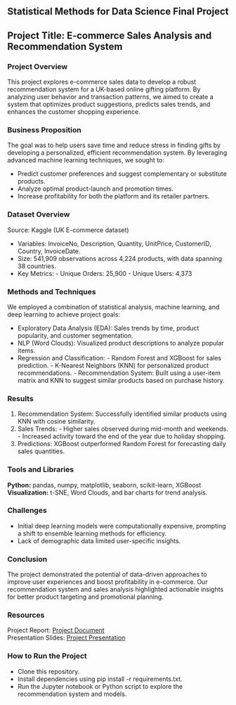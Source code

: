 ## Statistical Methods for Data Science Final Project
## Project Title: E-commerce Sales Analysis and Recommendation System

### Project Overview
This project explores e-commerce sales data to develop a robust recommendation system for a UK-based online gifting platform. By analyzing user behavior and transaction patterns, we aimed to create a system that optimizes product suggestions, predicts sales trends, and enhances the customer shopping experience.

### Business Proposition
The goal was to help users save time and reduce stress in finding gifts by developing a personalized, efficient recommendation system. By leveraging advanced machine learning techniques, we sought to:

- Predict customer preferences and suggest complementary or substitute products.
- Analyze optimal product-launch and promotion times.
- Increase profitability for both the platform and its retailer partners.

### Dataset Overview
Source: Kaggle (UK E-commerce dataset)
- Variables: InvoiceNo, Description, Quantity, UnitPrice, CustomerID, Country, InvoiceDate.
- Size: 541,909 observations across 4,224 products, with data spanning 38 countries.
- Key Metrics:
            - Unique Orders: 25,900
            - Unique Users: 4,373
  
### Methods and Techniques
We employed a combination of statistical analysis, machine learning, and deep learning to achieve project goals:

- Exploratory Data Analysis (EDA): Sales trends by time, product popularity, and customer segmentation.
- NLP (Word Clouds): Visualized product descriptions to analyze popular items.
- Regression and Classification:
            - Random Forest and XGBoost for sales prediction.
            - K-Nearest Neighbors (KNN) for personalized product recommendations.
            - Recommendation System: Built using a user-item matrix and KNN to suggest similar products based on purchase history.

### Results
1. Recommendation System: Successfully identified similar products using KNN with cosine similarity.
2. Sales Trends:
            - Higher sales observed during mid-month and weekends.
            - Increased activity toward the end of the year due to holiday shopping.
3. Predictions: XGBoost outperformed Random Forest for forecasting daily sales quantities.

### Tools and Libraries
**Python:** pandas, numpy, matplotlib, seaborn, scikit-learn, XGBoost
**Visualization:** t-SNE, Word Clouds, and bar charts for trend analysis.

### Challenges
- Initial deep learning models were computationally expensive, prompting a shift to ensemble learning methods for efficiency.
- Lack of demographic data limited user-specific insights.

### Conclusion
The project demonstrated the potential of data-driven approaches to improve user experiences and boost profitability in e-commerce. Our recommendation system and sales analysis highlighted actionable insights for better product targeting and promotional planning.

### Resources
Project Report:  [Project Document](documents/ProjectReport.docx)  
Presentation Slides: [Project Presentation](documents/ecommerce.pptx)

### How to Run the Project
- Clone this repository.
- Install dependencies using pip install -r requirements.txt.
- Run the Jupyter notebook or Python script to explore the recommendation system and models.
